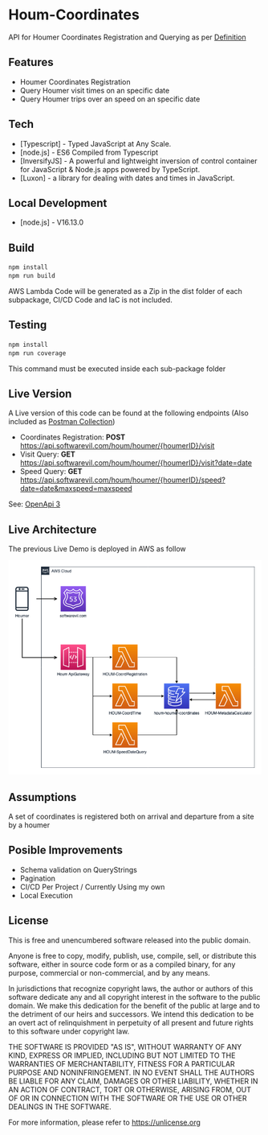 # Houm-Coordinates

API for Houmer Coordinates Registration and Querying as per [Definition](docs/definition/Problem-Definition.png)

## Features

- Houmer Coordinates Registration
- Query Houmer visit times on an specific date
- Query Houmer trips over an speed on an specific date

## Tech

- [Typescript] - Typed JavaScript at Any Scale.
- [node.js] - ES6 Compiled from Typescript
- [InversifyJS] - A powerful and lightweight inversion of control container for JavaScript & Node.js apps powered by TypeScript.
- [Luxon] - a library for dealing with dates and times in JavaScript.

## Local Development

- [node.js] - V16.13.0

## Build
```sh
npm install
npm run build
```

AWS Lambda Code will be generated as a Zip in the dist folder of each subpackage, CI/CD Code and IaC is not included.

## Testing
```sh
npm install
npm run coverage
```

This command must be executed inside each sub-package folder

## Live Version

A Live version of this code can be found at the following endpoints (Also included as [Postman Collection](docs/postman/HoumApi.postman_collection.json))

- Coordinates Registration: **POST** https://api.softwarevil.com/houm/houmer/{houmerID}/visit
- Visit Query: **GET** https://api.softwarevil.com/houm/houmer/{houmerID}/visit?date=date
- Speed Query: **GET** https://api.softwarevil.com/houm/houmer/{houmerID}/speed?date=date&maxspeed=maxspeed

See: [OpenApi 3](docs/openapi/HoumAPI-dev-oas30-apigateway.yaml)

## Live Architecture

The previous Live Demo is deployed in AWS as follow

![Alt text](docs/diagram/Houm%20Coordinates%20Architecture.png?raw=true "Live Architecture")

## Assumptions

A set of coordinates is registered both on arrival and departure from a site by a houmer

## Posible Improvements

- Schema validation on QueryStrings
- Pagination
- CI/CD Per Project / Currently Using my own
- Local Execution

## License

This is free and unencumbered software released into the public domain.

Anyone is free to copy, modify, publish, use, compile, sell, or
distribute this software, either in source code form or as a compiled
binary, for any purpose, commercial or non-commercial, and by any
means.

In jurisdictions that recognize copyright laws, the author or authors
of this software dedicate any and all copyright interest in the
software to the public domain. We make this dedication for the benefit
of the public at large and to the detriment of our heirs and
successors. We intend this dedication to be an overt act of
relinquishment in perpetuity of all present and future rights to this
software under copyright law.

THE SOFTWARE IS PROVIDED "AS IS", WITHOUT WARRANTY OF ANY KIND,
EXPRESS OR IMPLIED, INCLUDING BUT NOT LIMITED TO THE WARRANTIES OF
MERCHANTABILITY, FITNESS FOR A PARTICULAR PURPOSE AND NONINFRINGEMENT.
IN NO EVENT SHALL THE AUTHORS BE LIABLE FOR ANY CLAIM, DAMAGES OR
OTHER LIABILITY, WHETHER IN AN ACTION OF CONTRACT, TORT OR OTHERWISE,
ARISING FROM, OUT OF OR IN CONNECTION WITH THE SOFTWARE OR THE USE OR
OTHER DEALINGS IN THE SOFTWARE.

For more information, please refer to <https://unlicense.org>
